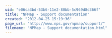 ```yaml
---
uid: "e06ca3bd-53b6-11e2-80bb-5c969d8d366f"
title: "NPMap - Support documentation"
created: "2012-04-25 15:19:36"
page_url: "http://www.nps.gov/npmap/support/"
filename: "NPMap - Support documentation.html"
---
```

